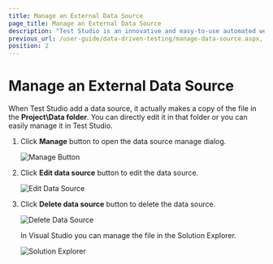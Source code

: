 ```yaml
---
title: Manage an External Data Source
page_title: Manage an External Data Source
description: "Test Studio is an innovative and easy-to-use automated web, WPF and load testing solution. Test Studio tests support essential technologies like ASP.NET AJAX, Silverlight, PHP and MVC. HTML5, Testing framework, functional testing, performance testing, load testing, exploratory testing, manual testing."
previous_url: /user-guide/data-driven-testing/manage-data-source.aspx, /user-guide/data-driven-testing/manage-data-source
position: 2
---
```

# Manage an External Data Source

When Test Studio add a data source, it actually makes a copy of the file in the **Project\Data folder**. You can directly edit it in that folder or you can easily manage it in Test Studio.

1. Click **Manage** button to open the data source manage dialog.
	
	![Manage Button][1]

2. Click **Edit data source** button to edit the data source.

	![Edit Data Source][2]

3. Click **Delete data source** button to delete the data source. 

	![Delete Data Source][3]


    In Visual Studio you can manage the file in the Solution Explorer.

    ![Solution Explorer][4]


[1]: /img/features/data-driven-testing/manage-external-data-source/fig1.png
[2]: /img/features/data-driven-testing/manage-external-data-source/fig2.png
[3]: /img/features/data-driven-testing/manage-external-data-source/fig3.png
[4]: /img/features/data-driven-testing/manage-external-data-source/fig4.png


